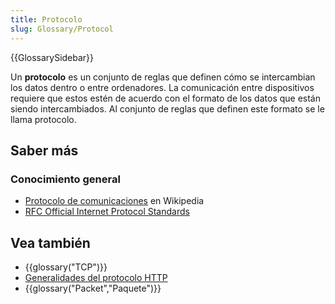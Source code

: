 ```yaml
---
title: Protocolo
slug: Glossary/Protocol
---
```


{{GlossarySidebar}}

Un **protocolo** es un conjunto de reglas que definen cómo se intercambian los datos dentro o entre ordenadores. La comunicación entre dispositivos requiere que estos estén de acuerdo con el formato de los datos que están siendo intercambiados. Al conjunto de reglas que definen este formato se le llama protocolo.

## Saber más

### Conocimiento general

- [Protocolo de comunicaciones](https://es.wikipedia.org/wiki/Protocolo_de_comunicaciones) en Wikipedia
- [RFC Official Internet Protocol Standards](https://www.rfc-editor.org/search/standards.php)

## Vea también

- {{glossary("TCP")}}
- [Generalidades del protocolo HTTP](/es/docs/Web/HTTP/Guides/Overview)
- {{glossary("Packet","Paquete")}}
